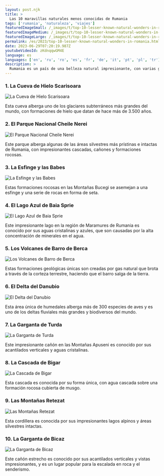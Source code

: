 ```yaml
---
layout: post.njk
title: >
  Las 10 maravillas naturales menos conocidas de Rumania
tags: ['rumania', 'naturaleza', 'viajes']
featuredImageSmall: /_images/t/top-10-lesser-known-natural-wonders-in-romania-cover-es-small.webp
featuredImageMedium: /_images/t/top-10-lesser-known-natural-wonders-in-romania-cover-es-medium.webp
featuredImageLarge: /_images/t/top-10-lesser-known-natural-wonders-in-romania-cover-es-large.webp
permalink: /es/2023/top-10-lesser-known-natural-wonders-in-romania.html
date: 2023-06-29T07:20:19.987Z
youtubeVideoId: zKdnqqwGM4E
language: es
languages: ['en', 'ru', 'ro', 'es', 'fr', 'de', 'it', 'pt', 'pl', 'tr']
description: >
  Rumania es un país de una belleza natural impresionante, con varias gemas ocultas que aún no han sido exploradas por el mundo. Aquí hay una lista de las 10 maravillas naturales menos conocidas de Rumania.
---
```


### 1. La Cueva de Hielo Scarisoara

![La Cueva de Hielo Scarisoara](/_images/a/a234b3c292620ce573ca736159b2e8ef-medium.webp)

Esta cueva alberga uno de los glaciares subterráneos más grandes del mundo, con formaciones de hielo que datan de hace más de 3.500 años.

### 2. El Parque Nacional Cheile Nerei

![El Parque Nacional Cheile Nerei](/_images/6/651e2133d15d69ef30b8ed91f06ac824-medium.webp)

Este parque alberga algunas de las áreas silvestres más prístinas e intactas de Rumania, con impresionantes cascadas, cañones y formaciones rocosas.

### 3. La Esfinge y las Babes

![La Esfinge y las Babes](/_images/8/8523eb3c0fdbec27532baa03e5e521c0-medium.webp)

Estas formaciones rocosas en las Montañas Bucegi se asemejan a una esfinge y una serie de rocas en forma de seta.

### 4. El Lago Azul de Baia Sprie

![El Lago Azul de Baia Sprie](/_images/5/58d9addedf61d02f7d3bdc813a385844-medium.webp)

Este impresionante lago en la región de Maramures de Rumania es conocido por sus aguas cristalinas y azules, que son causadas por la alta concentración de minerales en el agua.

### 5. Los Volcanes de Barro de Berca

![Los Volcanes de Barro de Berca](/_images/7/73f2850386cb4c34b59d138f93d5ee10-medium.webp)

Estas formaciones geológicas únicas son creadas por gas natural que brota a través de la corteza terrestre, haciendo que el barro salga de la tierra.

### 6. El Delta del Danubio

![El Delta del Danubio](/_images/6/662f9c2caf5bb550f4b359e5d5014e60-medium.webp)

Esta área única de humedales alberga más de 300 especies de aves y es uno de los deltas fluviales más grandes y biodiversos del mundo.

### 7. La Garganta de Turda

![La Garganta de Turda](/_images/d/d0f7bda745fb5148b038c45c913266c9-medium.webp)

Este impresionante cañón en las Montañas Apuseni es conocido por sus acantilados verticales y aguas cristalinas.

### 8. La Cascada de Bigar

![La Cascada de Bigar](/_images/3/3e7a9c8036392b43296db76c65dd2825-medium.webp)

Esta cascada es conocida por su forma única, con agua cascada sobre una formación rocosa cubierta de musgo.

### 9. Las Montañas Retezat

![Las Montañas Retezat](/_images/4/49b6275c076db0d5d901c000b5699ff0-medium.webp)

Esta cordillera es conocida por sus impresionantes lagos alpinos y áreas silvestres intactas.

### 10. La Garganta de Bicaz

![La Garganta de Bicaz](/_images/6/6bc5c5896a171416f889600bf5f8ce5c-medium.webp)

Este cañón estrecho es conocido por sus acantilados verticales y vistas impresionantes, y es un lugar popular para la escalada en roca y el senderismo.

